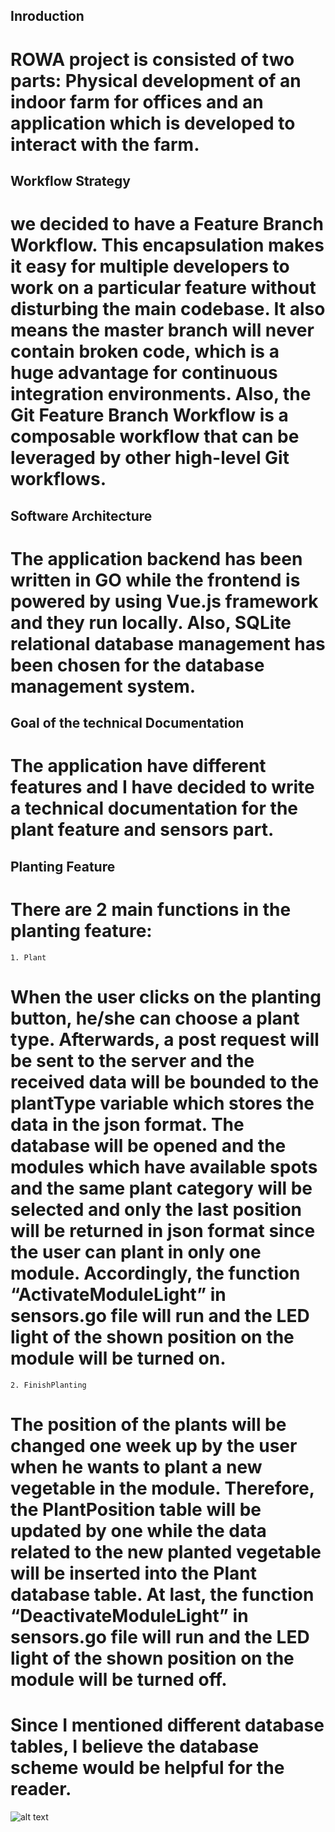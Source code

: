 ## Inroduction

# ROWA project is consisted of two parts: Physical development of an indoor farm for offices and an application which is developed to interact with the farm. 

## Workflow Strategy

# we decided to have a Feature Branch Workflow. This encapsulation makes it easy for multiple developers to work on a particular feature without disturbing the main codebase. It also means the master branch will never contain broken code, which is a huge advantage for continuous integration environments. Also, the Git Feature Branch Workflow is a composable workflow that can be leveraged by other high-level Git workflows.

## Software Architecture 

# The application backend has been written in GO while the frontend is powered by using Vue.js framework and they run locally. Also, SQLite relational database management has been chosen for the database management system.

## Goal of the technical Documentation

# The application have different features and I have decided to write a technical documentation for the plant feature and sensors part.

## Planting Feature
# There are 2 main functions in the planting feature: 
    1. Plant 
# When the user clicks on the planting button, he/she can choose a plant type. Afterwards, a post request will be sent to the server and the received data will be bounded to the plantType variable which stores the data in the json format. The database will be opened and the modules which have available spots and the same plant category will be selected and only the last position will be returned in json format since the user can plant in only one module. Accordingly, the function “ActivateModuleLight” in sensors.go file will run and the LED light of the shown position on the module will be turned on.

    2. FinishPlanting
# The position of the plants will be changed one week up by the user when he wants to plant a new vegetable in the module. Therefore, the PlantPosition table will be updated by one while the data related to the new planted vegetable will be inserted into the Plant database table. At last, the function “DeactivateModuleLight” in sensors.go file will run and the LED light of the shown position on the module will be turned off.

# Since I mentioned different database tables, I believe the database scheme would be helpful for the reader.

![alt text](https://github.com/MarcelCode/ROWA/blob/dev/documentation/Database%20Rowa.png)


